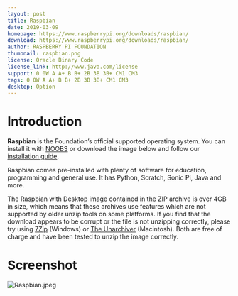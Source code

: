 ```yaml
---
layout: post
title: Raspbian
date: 2019-03-09
homepage: https://www.raspberrypi.org/downloads/raspbian/
download: https://www.raspberrypi.org/downloads/raspbian/
author: RASPBERRY PI FOUNDATION
thumbnail: raspbian.png
license: Oracle Binary Code 
license_link: http://www.java.com/license
support: 0 0W A A+ B B+ 2B 3B 3B+ CM1 CM3
tags: 0 0W A A+ B B+ 2B 3B 3B+ CM1 CM3
desktop: Option
---
```

# Introduction

<p><strong>Raspbian</strong> is the Foundation&#8217;s official supported operating system. You can install it with <a href="https://www.raspberrypi.org/downloads/noobs/">NOOBS</a> or download the image below and follow our <a href="https://www.raspberrypi.org/documentation/installation/installing-images/README.md">installation guide</a>.</p>
<p>Raspbian comes pre-installed with plenty of software for education, programming and general use. It has Python, Scratch, Sonic Pi, Java and more.</p>
<p>The Raspbian with Desktop image contained in the ZIP archive is over 4GB in size, which means that these archives use features which are not supported by older unzip tools on some platforms. If you find that the download appears to be corrupt or the file is not unzipping correctly, please try using <a href="http://www.7-zip.org/download.html">7Zip</a> (Windows) or <a href="http://wakaba.c3.cx/s/apps/unarchiver.html">The Unarchiver</a> (Macintosh). Both are free of charge and have been tested to unzip the image correctly.</p>

# Screenshot

![Raspbian.jpeg](https://raw.githubusercontent.com/rpisystem/RPiSystem.github.io/master/thumbnails/Screenshot/Raspbian.jpeg)
